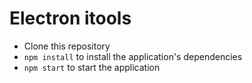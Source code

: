 # Electron itools

- Clone this repository
- `npm install` to install the application's dependencies
- `npm start` to start the application
